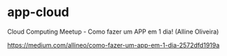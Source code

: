 # app-cloud
Cloud Computing Meetup - Como fazer um APP em 1 dia! (Alline Oliveira)


https://medium.com/allineo/como-fazer-um-app-em-1-dia-2572dfd1919a
